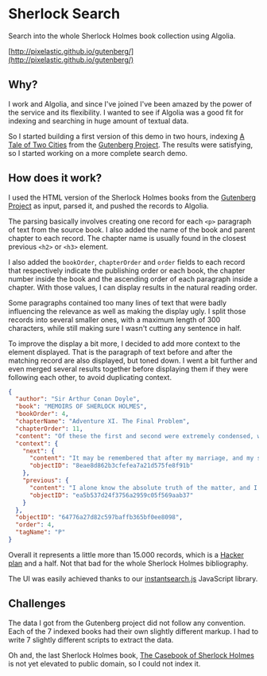 # Sherlock Search

Search into the whole Sherlock Holmes book collection using Algolia.

[http://pixelastic.github.io/gutenberg/](http://pixelastic.github.io/gutenberg/)

## Why?

I work and Algolia, and since I've joined I've been amazed by the power of the
service and its flexibility. I wanted to see if Algolia was a good fit for
indexing and searching in huge amount of textual data.

So I started building a first version of this demo in two hours, indexing [A
Tale of Two Cities][1] from the [Gutenberg Project][2]. The results were
satisfying, so I started working on a more complete search demo.

## How does it work?

I used the HTML version of the Sherlock Holmes books from the [Gutenberg
Project][3] as input, parsed it, and
pushed the records to Algolia.

The parsing basically involves creating one record for each `<p>` paragraph of
text from the source book. I also added the name of the book and parent chapter
to each record. The chapter name is usually found in the closest previous `<h2>`
or `<h3>` element.

I also added the `bookOrder`, `chapterOrder` and `order` fields to each record
that respectively indicate the publishing order or each book, the chapter number
inside the book and the ascending order of each paragraph inside a chapter. With
those values, I can display results in the natural reading order.

Some paragraphs contained too many lines of text that were badly influencing the
relevance as well as making the display ugly. I split those records into several
smaller ones, with a maximum length of 300 characters, while still making sure
I wasn't cutting any sentence in half.

To improve the display a bit more, I decided to add more context to the element
displayed. That is the paragraph of text before and after the matching record
are also displayed, but toned down. I went a bit further and even merged several
results together before displaying them if they were following each other, to
avoid duplicating context.

```json
{
  "author": "Sir Arthur Conan Doyle",
  "book": "MEMOIRS OF SHERLOCK HOLMES",
  "bookOrder": 4,
  "chapterName": "Adventure XI. The Final Problem",
  "chapterOrder": 11,
  "content": "Of these the first and second were extremely condensed, while the last is, as I shall now show, an absolute perversion of the facts. It lies with me to tell for the first time what really took place between Professor Moriarty and Mr. Sherlock Holmes.",
  "context": {
    "next": {
      "content": "It may be remembered that after my marriage, and my subsequent start in private practice, the very intimate relations which had existed between Holmes and myself became to some extent modified. He still came to me from time to time when he desired a companion in his investigation, but these occasions grew more and more seldom, until I find that in the year 1890 there were only three cases of which I retain any record.",
      "objectID": "8eae8d862b3cfefea7a21d575fe8f91b"
    },
    "previous": {
      "content": "I alone know the absolute truth of the matter, and I am satisfied that the time has come when no good purpose is to be served by its suppression. As far as I know, there have been only three accounts in the public press: that in the Journal de Geneve on May 6th, 1891, the Reuter's despatch in the English papers on May 7th, and finally the recent letter to which I have alluded.",
      "objectID": "ea5b537d24f3756a2959c05f569aab37"
    }
  },
  "objectID": "64776a27d82c597baffb365bf0ee8098",
  "order": 4,
  "tagName": "P"
}
```

Overall it represents a little more than 15.000 records, which is a [Hacker
plan][4] and a half. Not that bad for the whole Sherlock Holmes bibliography.

The UI was easily achieved thanks to our
[instantsearch.js](https://community.algolia.com/instantsearch.js/) JavaScript
library.

## Challenges

The data I got from the Gutenberg project did not follow any convention. Each of
the 7 indexed books had their own slightly different markup. I had to write
7 slightly different scripts to extract the data.

Oh and, the last Sherlock Holmes book, [The Casebook of Sherlock Holmes][5] is
not yet elevated to public domain, so I could not index it.

[1]: https://www.gutenberg.org/files/98/98-h/98-h.htm
[2]: http://www.gutenberg.org/
[3]: http://www.gutenberg.org/ebooks/subject/76
[4]: https://www.algolia.com/users/sign_up/hacker
[5]: https://en.wikipedia.org/wiki/The_Case-Book_of_Sherlock_Holmes
